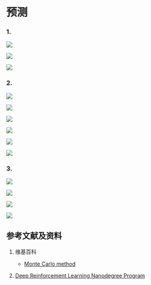 # 预测

### 1.

![](/images/体验蒙特卡洛控制算法/预测/Udacity案例.png)

![](/images/体验蒙特卡洛控制算法/预测/从前后左右中随机选择1个方向.png)

![](/images/体验蒙特卡洛控制算法/预测/model.jpg)

### 2.

![](/images/体验蒙特卡洛控制算法/预测/1-01.jpg)

![](/images/体验蒙特卡洛控制算法/预测/1-02.jpg)

![](/images/体验蒙特卡洛控制算法/预测/1-03.jpg)

![](/images/体验蒙特卡洛控制算法/预测/1-04.jpg)

![](/images/体验蒙特卡洛控制算法/预测/1-05.jpg)

![](/images/体验蒙特卡洛控制算法/预测/1-06.jpg)

### 3.

![](/images/体验蒙特卡洛控制算法/预测/前2个episode.png)

![](/images/体验蒙特卡洛控制算法/预测/episode1-2.jpg)

![](/images/体验蒙特卡洛控制算法/预测/5个episode.png)

![](/images/体验蒙特卡洛控制算法/预测/episode1-5.jpg)

## 参考文献及资料

1. 维基百科
	- [Monte Carlo method](https://en.wikipedia.org/wiki/Monte_Carlo_method) 

2. [Deep Reinforcement Learning Nanodegree Program](https://www.udacity.com/course/deep-reinforcement-learning-nanodegree--nd893)